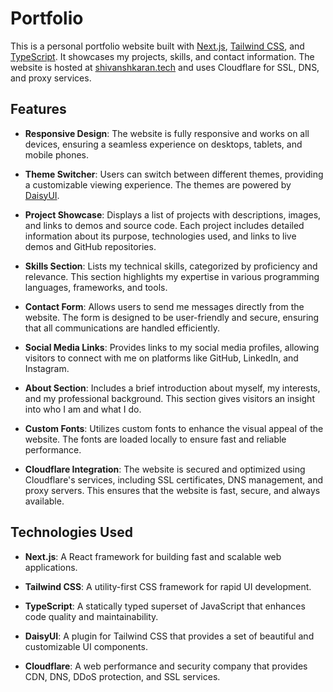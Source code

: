 # Portfolio

This is a personal portfolio website built with [Next.js](https://nextjs.org), [Tailwind CSS](https://tailwindcss.com), and [TypeScript](https://www.typescriptlang.org/). It showcases my projects, skills, and contact information. The website is hosted at [shivanshkaran.tech](https://shivanshkaran.tech) and uses Cloudflare for SSL, DNS, and proxy services.

## Features

- **Responsive Design**: The website is fully responsive and works on all devices, ensuring a seamless experience on desktops, tablets, and mobile phones.

- **Theme Switcher**: Users can switch between different themes, providing a customizable viewing experience. The themes are powered by [DaisyUI](https://daisyui.com/).

- **Project Showcase**: Displays a list of projects with descriptions, images, and links to demos and source code. Each project includes detailed information about its purpose, technologies used, and links to live demos and GitHub repositories.

- **Skills Section**: Lists my technical skills, categorized by proficiency and relevance. This section highlights my expertise in various programming languages, frameworks, and tools.

- **Contact Form**: Allows users to send me messages directly from the website. The form is designed to be user-friendly and secure, ensuring that all communications are handled efficiently.

- **Social Media Links**: Provides links to my social media profiles, allowing visitors to connect with me on platforms like GitHub, LinkedIn, and Instagram.

- **About Section**: Includes a brief introduction about myself, my interests, and my professional background. This section gives visitors an insight into who I am and what I do.

- **Custom Fonts**: Utilizes custom fonts to enhance the visual appeal of the website. The fonts are loaded locally to ensure fast and reliable performance.

- **Cloudflare Integration**: The website is secured and optimized using Cloudflare's services, including SSL certificates, DNS management, and proxy servers. This ensures that the website is fast, secure, and always available.

## Technologies Used

- **Next.js**: A React framework for building fast and scalable web applications.

- **Tailwind CSS**: A utility-first CSS framework for rapid UI development.

- **TypeScript**: A statically typed superset of JavaScript that enhances code quality and maintainability.

- **DaisyUI**: A plugin for Tailwind CSS that provides a set of beautiful and customizable UI components.

- **Cloudflare**: A web performance and security company that provides CDN, DNS, DDoS protection, and SSL services.
